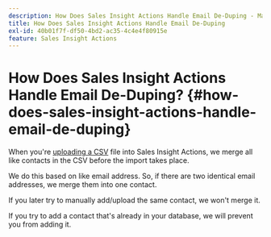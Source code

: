 ```yaml
---
description: How Does Sales Insight Actions Handle Email De-Duping - Marketo Docs - Product Documentation
title: How Does Sales Insight Actions Handle Email De-Duping
exl-id: 40b01f7f-df50-4bd2-ac35-4c4e4f80915e
feature: Sales Insight Actions
---
```

# How Does Sales Insight Actions Handle Email De-Duping? {#how-does-sales-insight-actions-handle-email-de-duping}

When you're [uploading a CSV](/help/marketo/product-docs/marketo-sales-insight/actions/people/managing-contacts/import-contacts-via-csv.md) file into Sales Insight Actions, we merge all like contacts in the CSV before the import takes place.

We do this based on like email address. So, if there are two identical email addresses, we merge them into one contact.

If you later try to manually add/upload the same contact, we won't merge it.

If you try to add a contact that's already in your database, we will prevent you from adding it.
